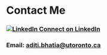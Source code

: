 # Contact Me

### [![LinkedIn](https://dlc1-s.licdn.com/sites/default/files/InBug-60px-R.png) Connect on LinkedIn](http://ca.linkedin.com/in/aditibhatia)

### Email: aditi.bhatia@utoronto.ca
